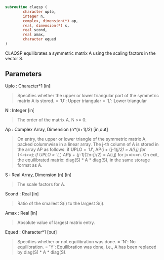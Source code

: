 ```fortran
subroutine claqsp (
		character uplo,
		integer n,
		complex, dimension(*) ap,
		real, dimension(*) s,
		real scond,
		real amax,
		character equed
)
```

 CLAQSP equilibrates a symmetric matrix A using the scaling factors
 in the vector S.

## Parameters
Uplo : Character*1 [in]
> Specifies whether the upper or lower triangular part of the
> symmetric matrix A is stored.
> = 'U':  Upper triangular
> = 'L':  Lower triangular

N : Integer [in]
> The order of the matrix A.  N >= 0.

Ap : Complex Array, Dimension (n*(n+1)/2) [in,out]
> On entry, the upper or lower triangle of the symmetric matrix
> A, packed columnwise in a linear array.  The j-th column of A
> is stored in the array AP as follows:
> if UPLO = 'U', AP(i + (j-1)*j/2) = A(i,j) for 1<=i<=j;
> if UPLO = 'L', AP(i + (j-1)*(2n-j)/2) = A(i,j) for j<=i<=n.
> On exit, the equilibrated matrix:  diag(S) * A * diag(S), in
> the same storage format as A.

S : Real Array, Dimension (n) [in]
> The scale factors for A.

Scond : Real [in]
> Ratio of the smallest S(i) to the largest S(i).

Amax : Real [in]
> Absolute value of largest matrix entry.

Equed : Character*1 [out]
> Specifies whether or not equilibration was done.
> = 'N':  No equilibration.
> = 'Y':  Equilibration was done, i.e., A has been replaced by
> diag(S) * A * diag(S).

